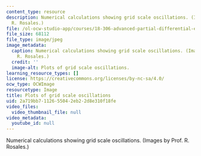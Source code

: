 ```yaml
---
content_type: resource
description: Numerical calculations showing grid scale oscillations. (Images by Prof.
  R. Rosales.)
file: /ol-ocw-studio-app/courses/18-306-advanced-partial-differential-equations-with-applications-fall-2009/2a719bb7112655042eb22d8e310f18fe_18-306f09.jpg
file_size: 68112
file_type: image/jpeg
image_metadata:
  caption: Numerical calculations showing grid scale oscillations. (Images by Prof.
    R. Rosales.)
  credit: ''
  image-alt: Plots of grid scale oscillations.
learning_resource_types: []
license: https://creativecommons.org/licenses/by-nc-sa/4.0/
ocw_type: OCWImage
resourcetype: Image
title: Plots of grid scale oscillations
uid: 2a719bb7-1126-5504-2eb2-2d8e310f18fe
video_files:
  video_thumbnail_file: null
video_metadata:
  youtube_id: null
---
```

Numerical calculations showing grid scale oscillations. (Images by Prof. R. Rosales.)
